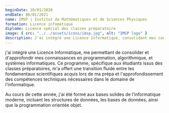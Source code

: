 ```yaml
---
beginDate: 10/01/2020
endDate: 06/01/2021
name: IMSP | Institut de Mathématiques et de Sciences Physiques
formation: Licence infomatique
diplome: Licence spécial des classes préparatoire
image: { src: "../../assets/icons/imsp.jpg", alt: "IMSP logo" }
description: J'ai intégré une Licence Informatique, consolidant mes connaissances en programmation, algorithmique et systèmes informatiques, avec une formation approfondie sur les structures de données, les bases de données et la programmation orientée objet
---
```


j'ai intégré une Licence Informatique, me permettant de consolider et d'approfondir mes connaissances en programmation, algorithmique, et systèmes informatiques. Ce programme, spécifique aux étudiants issus des classes préparatoires, m'a offert une transition fluide entre les fondamentaux scientifiques acquis lors de ma prépa et l'approfondissement des compétences techniques nécessaires dans le domaine de l'informatique.

Au cours de cette année, j'ai été formé aux bases solides de l'informatique moderne, incluant les structures de données, les bases de données, ainsi que la programmation orientée objet.
